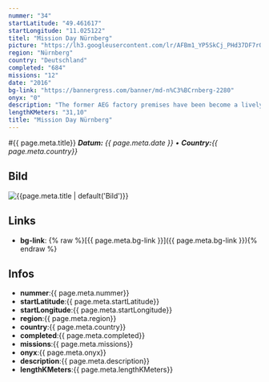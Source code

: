 ```yaml
---
nummer: "34"
startLatitude: "49.461617"
startLongitude: "11.025122"
titel: "Mission Day Nürnberg"
picture: "https://lh3.googleusercontent.com/lr/AFBm1_YP5SkCj_PHd37DF7rOcOdLAPHNqLVmlFcTkT9Me0CMD-RpoFVZQq4zlRy6sbKOh-52kcc9042gAsm0fgETZPtif0yPFxH5JjWAhKS_zZc09O_VUx_1WgWVSR6KHBPfhvaE_mODryjXExpkWteoqhIUcXIEfHLw4bkQNv5LXO3vSFgInKKX1cc2LWajpnHKwhiqi61HMawSbyfa0rTO9Uf0TtVaNJ-_3LC3qZpJ9u_1784_d2ufOZhDstQIJvyzjBf8og2SX63wBrCE9fFAq6fflMSHlJ-GJk2yzLXZ7qywppc48jGhNhQEoRzBSO1EN5Iqxi1LOGeVL8qfahLYRCm0BgzdpPT4AYdiPNMqbDJcEM0b-axrhDAadgj0pDK_-QOBKH3nu4fdCecES5_wbfyLXn38C3_x-OjEB-m-X853oFC5CuWaULdoa6NRNhEy1EuBq2uPgdIzJR_qWKsDel54k71Lq-LSyxQ--oQJbJ3-wy4ls0DDAmgwo6l2yB_m-26RRt5xKYFcVvp2Me3ouJp4L-AzANo-s8aWrIYZ4rkfsoMxAr5PBnUXOt1raTU7fhArQK87nRDpqoIFEWxjxq8OUrmP-8D9lkI9jmzbY6vb94e-BsTLnF4mE6IMcWB_0oo6gUw80OMykn7AJLhqSh7-V3rIsDR4RIUb9F3yFXjyW06I7FSSuopJ798IMFmcEDNMfdcStMo2fqXRqaj6IzXhJzIrUam0DZhgaQAXgayPdDF1nvnaFHjxXUm1gBb9jkWfkavjmGtgbAy6yeYgWD5b5X8EjCpWKTXoisRwQ_8M4xMjln7kAISlRzsAy9tVzPjagGZxXeTV5DPcg-AdnAMi6Gt22k9L_1sY"
region: "Nürnberg"
country: "Deutschland"
completed: "684"
missions: "12"
date: "2016"
bg-link: "https://bannergress.com/banner/md-n%C3%BCrnberg-2280"
onyx: "0"
description: "The former AEG factory premises have been become a lively urban site with IT offices, workshops, photographs’ and artists’ studios, exhibition halls and last but not least Nuremberg’s FabLab."
lengthKMeters: "31,10"
title: "Mission Day Nürnberg"
---
```


#{{ page.meta.title}}
_**Datum:** {{ page.meta.date }} • **Country:**{{ page.meta.country}}_

## Bild
![{{page.meta.title | default('Bild')}}]({{page.meta.picture}})

## Links
- **bg-link**: {% raw %}[{{ page.meta.bg-link }}]({{ page.meta.bg-link }}){% endraw %}

## Infos
- **nummer**:{{ page.meta.nummer}}
- **startLatitude**:{{ page.meta.startLatitude}}
- **startLongitude**:{{ page.meta.startLongitude}}
- **region**:{{ page.meta.region}}
- **country**:{{ page.meta.country}}
- **completed**:{{ page.meta.completed}}
- **missions**:{{ page.meta.missions}}
- **onyx**:{{ page.meta.onyx}}
- **description**:{{ page.meta.description}}
- **lengthKMeters**:{{ page.meta.lengthKMeters}}

